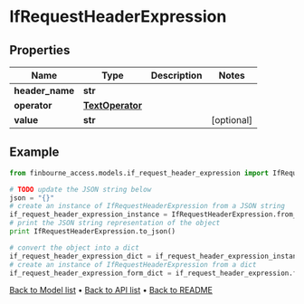 # IfRequestHeaderExpression


## Properties
Name | Type | Description | Notes
------------ | ------------- | ------------- | -------------
**header_name** | **str** |  | 
**operator** | [**TextOperator**](TextOperator.md) |  | 
**value** | **str** |  | [optional] 

## Example

```python
from finbourne_access.models.if_request_header_expression import IfRequestHeaderExpression

# TODO update the JSON string below
json = "{}"
# create an instance of IfRequestHeaderExpression from a JSON string
if_request_header_expression_instance = IfRequestHeaderExpression.from_json(json)
# print the JSON string representation of the object
print IfRequestHeaderExpression.to_json()

# convert the object into a dict
if_request_header_expression_dict = if_request_header_expression_instance.to_dict()
# create an instance of IfRequestHeaderExpression from a dict
if_request_header_expression_form_dict = if_request_header_expression.from_dict(if_request_header_expression_dict)
```
[Back to Model list](../README.md#documentation-for-models) &#8226; [Back to API list](../README.md#documentation-for-api-endpoints) &#8226; [Back to README](../README.md)


